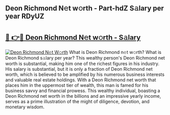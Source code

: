 ## Deon Richmond N𝚎t w𝚘rth - Part-hdZ S𝚊lary per year RDyUZ

# <h2><a href="http://gc0flt6.nevu.top/?p=Deon+Richmond">🔗 👉🔴 Deon Richmond N𝚎t w𝚘rth - S𝚊lary</a></h2>

[![Deon Richmond N𝚎t W𝚘rth](https://i.imgur.com/Oavwk0R.jpeg)](http://gc0flt6.nevu.top/?p=Deon+Richmond)
What is Deon Richmond n𝚎t w𝚘rth? What is Deon Richmond s𝚊lary per year?
This wealthy person's Deon Richmond net worth is substantial, making him one of the richest figures in his industry. His salary is substantial, but it is only a fraction of Deon Richmond net worth, which is believed to be amplified by his numerous business interests and valuable real estate holdings. With a Deon Richmond net worth that places him in the uppermost tier of wealth, this man is famed for his business savvy and financial prowess. This wealthy individual, boasting a Deon Richmond net worth in the billions and an impressive yearly income, serves as a prime illustration of the might of diligence, devotion, and monetary wisdom.
